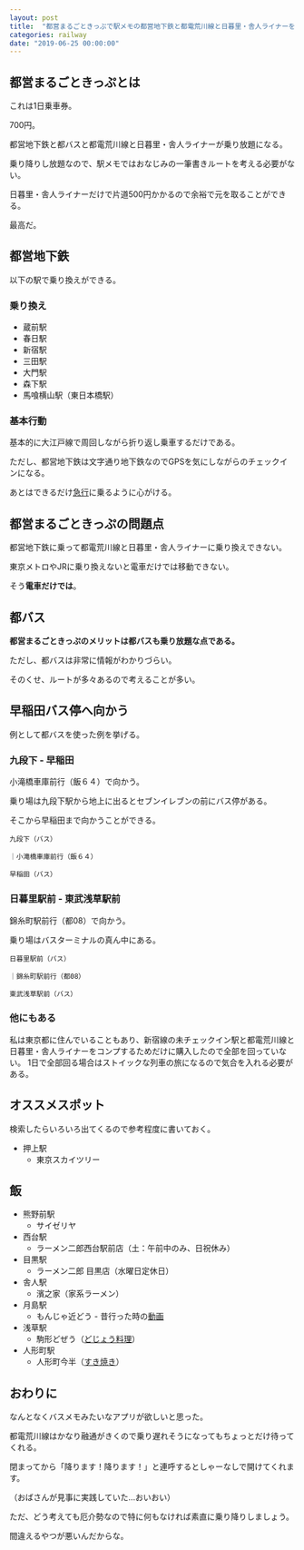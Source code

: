 ```yaml
---
layout: post
title:  "都営まるごときっぷで駅メモの都営地下鉄と都電荒川線と日暮里・舎人ライナーをコンプリートしてきた"
categories: railway
date: "2019-06-25 00:00:00"
---
```


## 都営まるごときっぷとは

これは1日乗車券。

700円。

都営地下鉄と都バスと都電荒川線と日暮里・舎人ライナーが乗り放題になる。

乗り降りし放題なので、駅メモではおなじみの一筆書きルートを考える必要がない。

日暮里・舎人ライナーだけで片道500円かかるので余裕で元を取ることができる。

最高だ。

## 都営地下鉄

以下の駅で乗り換えができる。

### 乗り換え

- 蔵前駅
- 春日駅
- 新宿駅
- 三田駅
- 大門駅
- 森下駅
- 馬喰横山駅（東日本橋駅）

### 基本行動

基本的に大江戸線で周回しながら折り返し乗車するだけである。

ただし、都営地下鉄は文字通り地下鉄なのでGPSを気にしながらのチェックインになる。

あとはできるだけ[急行](https://www.kotsu.metro.tokyo.jp/subway/stops/popup_shinjuku.html)に乗るように心がける。

## 都営まるごときっぷの問題点

都営地下鉄に乗って都電荒川線と日暮里・舎人ライナーに乗り換えできない。

東京メトロやJRに乗り換えないと電車だけでは移動できない。

そう**電車だけでは**。

## 都バス

**都営まるごときっぷのメリットは都バスも乗り放題な点である。**

ただし、都バスは非常に情報がわかりづらい。

そのくせ、ルートが多々あるので考えることが多い。

## 早稲田バス停へ向かう

例として都バスを使った例を挙げる。

### 九段下 - 早稲田

小滝橋車庫前行（飯６４）で向かう。

乗り場は九段下駅から地上に出るとセブンイレブンの前にバス停がある。

そこから早稲田まで向かうことができる。

```
九段下（バス）

｜小滝橋車庫前行（飯６４）

早稲田（バス）
```

### 日暮里駅前 - 東武浅草駅前

錦糸町駅前行（都08）で向かう。

乗り場はバスターミナルの真ん中にある。

```
日暮里駅前（バス）

｜錦糸町駅前行（都08）

東武浅草駅前（バス）
```

### 他にもある

私は東京都に住んでいることもあり、新宿線の未チェックイン駅と都電荒川線と日暮里・舎人ライナーをコンプするためだけに購入したので全部を回っていない。
1日で全部回る場合はストイックな列車の旅になるので気合を入れる必要がある。

## オススメスポット

検索したらいろいろ出てくるので参考程度に書いておく。

- 押上駅
  - 東京スカイツリー

## 飯

- 熊野前駅
  - サイゼリヤ
- 西台駅
  - ラーメン二郎西台駅前店（土：午前中のみ、日祝休み）
- 目黒駅
  - ラーメン二郎 目黒店（水曜日定休日）
- 舎人駅
  - 濱之家（家系ラーメン）
- 月島駅
  - もんじゃ近どう - 昔行った時の[動画](https://www.youtube.com/watch?v=g_2C8tTE10o)
- 浅草駅
  - 駒形どぜう（[どじょう料理](https://www.dozeu.com/asakusa/menu_asakusa.html)）
- 人形町駅
  - 人形町今半（[すき焼き](https://www.imahan.com/guide/shop/ningyocho_shop.html)）

## おわりに

なんとなくバスメモみたいなアプリが欲しいと思った。

都電荒川線はかなり融通がきくので乗り遅れそうになってもちょっとだけ待ってくれる。

閉まってから「降ります！降ります！」と連呼するとしゃーなしで開けてくれます。

（おばさんが見事に実践していた...おいおい）

ただ、どう考えても厄介勢なので特に何もなければ素直に乗り降りしましょう。

間違えるやつが悪いんだからな。